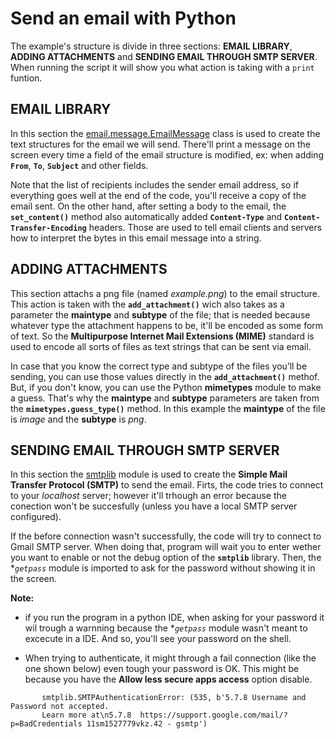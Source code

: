 # Send an email with Python

The example's structure is divide in three sections: **EMAIL LIBRARY**, **ADDING ATTACHMENTS** and **SENDING EMAIL THROUGH SMTP SERVER**.  When running the script it
will show you what action is taking with a `print` funtion. 

## EMAIL LIBRARY

In this section the [email.message.EmailMessage](https://docs.python.org/3/library/email.message.html#email.message.EmailMessage) class is used to create the text 
structures for the email we will send. There'll print a message on the screen every time a field of the email structure is modified, ex: 
when adding **`From`**, **`To`**, **`Subject`** and other fields. 

Note that the list of recipients includes the sender email address, so if everything goes well at the end of the code, you'll receive a copy of the email sent. On the
other hand, after setting a body to the email, the **`set_content()`** method also automatically added **`Content-Type`** and **`Content-Transfer-Encoding`** headers. 
Those are used to tell email clients and servers how to interpret the bytes in this email message into a string.

## ADDING ATTACHMENTS

This section attachs a png file (named *example.png*) to the email structure. This action is taken with the **`add_attachment()`** wich also takes as a parameter the 
**maintype** and **subtype** of the file; that is needed because whatever type the attachment happens to be, it'll be encoded as some form of text. So the **Multipurpose 
Internet Mail Extensions (MIME)** standard is used to encode all sorts of files as text strings that can be sent via email. 

In case that you know the correct type and subtype of the files you’ll be sending, you can use those values directly in the **`add_attachment()`** methof. But, if you 
don't know, you can use the Python **mimetypes** module to make a guess. That's why the **maintype** and **subtype** parameters are taken from the 
**`mimetypes.guess_type()`** method. In this example the **maintype** of the file is *image* and the **subtype** is *png*.

## SENDING EMAIL THROUGH SMTP SERVER

In this section the [smtplib](https://docs.python.org/3/library/smtplib.html) module is used to create the **Simple Mail Transfer Protocol (SMTP)** to send the email.
Firts, the code tries to connect to your *localhost* server; however it'll trhough an error because the conection won't be succesfully (unless you have a local SMTP 
server configured). 

If the before connection wasn't successfully, the code will try to connect to Gmail SMTP server. When doing that, program will wait you to enter wether you want to 
enable or not the debug option of the **`smtplib`** library. Then, the **`getpass`* module is imported to ask for the password without showing it in the screen. 


 **Note:** 
 
 * if you run the program in a python IDE, when asking for your password it wil trough a warnning because the **`getpass`* module wasn't meant to excecute in a IDE. 
   And so, you'll see your password on the shell.
 
 * When trying to authenticate, it might through a fail connection (like the one shown below) even tough your password is OK. This might be because you have the 
   **Allow less secure apps access** option disable. 
 ~~~
        smtplib.SMTPAuthenticationError: (535, b'5.7.8 Username and Password not accepted. 
        Learn more at\n5.7.8  https://support.google.com/mail/?p=BadCredentials 11sm1527779vkz.42 - gsmtp')
 ~~~
